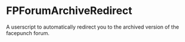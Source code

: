 # FPForumArchiveRedirect
A userscript to automatically redirect you to the archived version of the facepunch forum.
